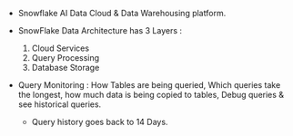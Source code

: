 
- Snowflake AI Data Cloud & Data Warehousing platform. 

- SnowFlake Data Architecture has 3 Layers : 
	1. Cloud Services
	2. Query Processing
	3. Database Storage

- Query Monitoring : How Tables are being queried, Which queries take the longest, how much data is being copied to tables, Debug queries & see historical queries.
	- Query history goes back to 14 Days.
















